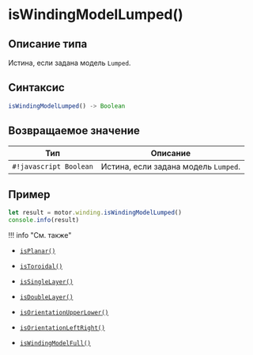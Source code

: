 # isWindingModelLumped()

## Описание типа
Истина, если задана модель `Lumped`.

## Синтаксис
```javascript
isWindingModelLumped() -> Boolean
```

## Возвращаемое значение
| Тип             | Описание                                      |
|------------------|-----------------------------------------------|
| `#!javascript Boolean`        | Истина, если задана модель `Lumped`.           |

## Пример
```javascript linenums="1"
let result = motor.winding.isWindingModelLumped()
console.info(result)
```

!!! info "См. также"


- [`isPlanar()`](./isPlanar.md)

- [`isToroidal()`](./isToroidal.md)

- [`isSingleLayer()`](./isSingleLayer.md)

- [`isDoubleLayer()`](./isDoubleLayer.md)

- [`isOrientationUpperLower()`](./isOrientationUpperLower.md)

- [`isOrientationLeftRight()`](./isOrientationLeftRight.md)

- [`isWindingModelFull()`](./isWindingModelFull.md)

